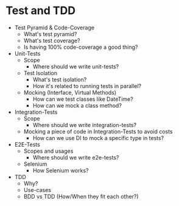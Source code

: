 # Test and TDD

* Test Pyramid & Code-Coverage
	* What's test pyramid?
	* What's test coverage?
	* Is having 100% code-coverage a good thing?
* Unit-Tests
	* Scope
		* Where should we write unit-tests?
	* Test Isolation
		* What's test isolation?
		* How it's related to running tests in parallel?
	* Mocking (Interface, Virtual Methods)
		* How can we test classes like DateTime?
		* How can we mock a class method?
* Integration-Tests
	* Scope
		* Where should we write integration-tests?
	* Mocking a piece of code in Integration-Tests to avoid costs
		* How can we use DI to mock a specific type in tests?
* E2E-Tests
	* Scopes and usages
		* Where should we write e2e-tests?
	* Selenium
		* How Selenium works?
* TDD
	* Why?
	* Use-cases
	* BDD vs TDD (How/When they fit each other?)
